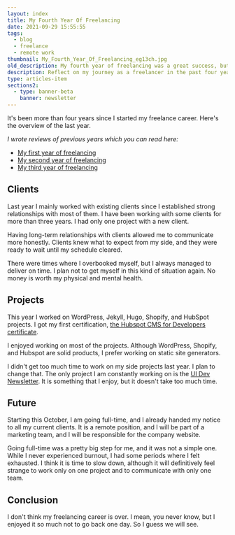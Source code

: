 ```yaml
---
layout: index
title: My Fourth Year Of Freelancing
date: 2021-09-29 15:55:55
tags:
  - blog
  - freelance
  - remote work
thumbnail: My_Fourth_Year_Of_Freelancing_eg13ch.jpg
old_description: My fourth year of freelancing was a great success, but now it is time to go full-time.
description: Reflect on my journey as a freelancer in the past four years and read insights on balancing clients, personal projects and learning as a remote worker.
type: articles-item
sections2:
  - type: banner-beta
    banner: newsletter
---
```


It's been more than four years since I started my freelance career. Here's the overview of the last year.

*I wrote reviews of previous years which you can read here:*

- [My first year of freelancing](/articles/my-first-year-of-freelancing/)
- [My second year of freelancing](/articles/my-second-year-of-freelancing/)
- [My third year of freelancing](/articles/my-third-year-of-freelancing/)

## Clients

Last year I mainly worked with existing clients since I established strong relationships with most of them. I have been working with some clients for more than three years. I had only one project with a new client.

Having long-term relationships with clients allowed me to communicate more honestly. Clients knew what to expect from my side, and they were ready to wait until my schedule cleared.

There were times where I overbooked myself, but I always managed to deliver on time. I plan not to get myself in this kind of situation again. No money is worth my physical and mental health.

## Projects

This year I worked on WordPress, Jekyll, Hugo, Shopify, and HubSpot projects. I got my first certification, [the Hubspot CMS for Developers certificate](https://app.hubspot.com/academy/achievements/60q9b9zb/en/1/silvestar-bistrovic/hubspot-cms-for-developers).

I enjoyed working on most of the projects. Although WordPress, Shopify, and Hubspot are solid products, I prefer working on static site generators.

I didn't get too much time to work on my side projects last year. I plan to change that. The only project I am constantly working on is the [UI Dev Newsletter](/side-projects/ui-dev-mentoring/reads/). It is something that I enjoy, but it doesn't take too much time.

## Future

Starting this October, I am going full-time, and I already handed my notice to all my current clients. It is a remote position, and I will be part of a marketing team, and I will be responsible for the company website.

Going full-time was a pretty big step for me, and it was not a simple one. While I never experienced burnout, I had some periods where I felt exhausted. I think it is time to slow down, although it will definitively feel strange to work only on one project and to communicate with only one team.

## Conclusion

I don't think my freelancing career is over. I mean, you never know, but I enjoyed it so much not to go back one day. So I guess we will see.
